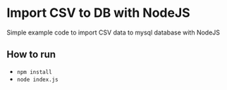 # Import CSV to DB with NodeJS
Simple example code to import CSV data to mysql database with NodeJS

## How to run
- `npm install`
- `node index.js`